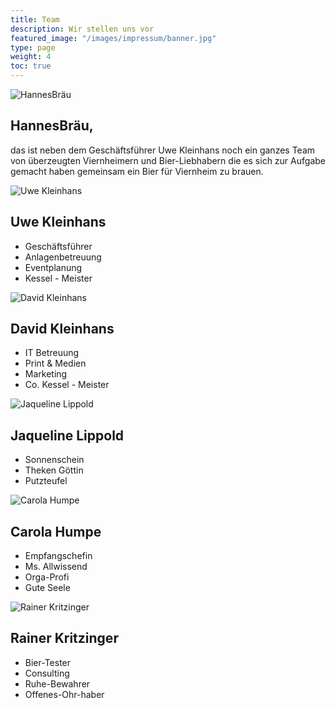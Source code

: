 ```yaml
---
title: Team
description: Wir stellen uns vor
featured_image: "/images/impressum/banner.jpg"
type: page
weight: 4
toc: true
---
```


<article>
    <a class="db pv4 ph3 ph0-l no-underline black dim">
      <div class="flex flex-column flex-row-ns">
        <div class="pr3-ns mb4 mb0-ns w-100 w-60-ns">
          <img src="/images/logo.png" class="db" alt="HannesBräu">
        </div>
        <div class="w-100 w-60-ns pl3-ns">
          <h1 class="f3 fw1 baskerville mt0 lh-title" style = "text-align: left">HannesBräu,</h1>
          <p class="f6 f5-l lh-copy" style = "text-align: left">
            das ist neben dem Geschäftsführer Uwe Kleinhans noch ein ganzes Team von überzeugten Viernheimern und Bier-Liebhabern die es sich zur Aufgabe gemacht haben gemeinsam ein Bier für Viernheim zu brauen.
          </p>
        </div>
      </div>
    </a>
  </article>

<article class="bt bb b--black-10">
    <a class="db pv4 ph3 ph0-l no-underline black dim">
      <div class="flex flex-column flex-row-ns">
        <div class="pr3-ns mb4 mb0-ns w-100 w-50-ns">
          <img src="/images/team/uwe.jpg" class="db" alt="Uwe Kleinhans">
        </div>
        <div class="w-100 w-60-ns pl3-ns">
          <h1 class="f3 fw1 baskerville mt0 lh-title" style = "text-align: left">Uwe Kleinhans</h1>
          <ul class="f6 f5-l lh-copy" style = "text-align: left">
            <li>Geschäftsführer</li>
            <li>Anlagenbetreuung</li>
            <li>Eventplanung</li>
            <li>Kessel - Meister</li>
          </ul>
        </div>
      </div>
    </a>
  </article>

<article class="bt bb b--black-10">
    <a class="db pv4 ph3 ph0-l no-underline black dim">
      <div class="flex flex-column flex-row-ns">
        <div class="pr3-ns mb4 mb0-ns w-100 w-50-ns">
          <img src="/images/team/david_2.jpg" class="db" alt="David Kleinhans">
        </div>
        <div class="w-100 w-60-ns pl3-ns">
          <h1 class="f3 fw1 baskerville mt0 lh-title" style = "text-align: left">David Kleinhans</h1>
          <ul class="f6 f5-l lh-copy" style = "text-align: left">
            <li>IT Betreuung</li>
            <li>Print & Medien</li>
            <li>Marketing</li>
            <li>Co. Kessel - Meister</li>
          </ul>
        </div>
      </div>
    </a>
  </article>

<article class="bt bb b--black-10">
    <a class="db pv4 ph3 ph0-l no-underline black dim">
      <div class="flex flex-column flex-row-ns">
        <div class="pr3-ns mb4 mb0-ns w-100 w-50-ns">
          <img src="/images/team/jaqueline.jpg" class="db" alt="Jaqueline Lippold">
        </div>
        <div class="w-100 w-60-ns pl3-ns">
          <h1 class="f3 fw1 baskerville mt0 lh-title" style = "text-align: left">Jaqueline Lippold</h1>
          <ul class="f6 f5-l lh-copy" style = "text-align: left">
            <li>Sonnenschein</li>
            <li>Theken Göttin</li>
            <li>Putzteufel</li>
          </ul>
        </div>
      </div>
    </a>
  </article>

<article class="bt bb b--black-10">
    <a class="db pv4 ph3 ph0-l no-underline black dim">
      <div class="flex flex-column flex-row-ns">
        <div class="pr3-ns mb4 mb0-ns w-100 w-50-ns">
          <img src="/images/team/carola_2.jpg" class="db" alt="Carola Humpe">
        </div>
        <div class="w-100 w-60-ns pl3-ns">
          <h1 class="f3 fw1 baskerville mt0 lh-title" style = "text-align: left">Carola Humpe</h1>
          <ul class="f6 f5-l lh-copy" style = "text-align: left">
            <li>Empfangschefin</li>
            <li>Ms. Allwissend </li>
            <li>Orga-Profi </li>
            <li>Gute Seele</li>
          </ul>
        </div>
      </div>
    </a>
  </article>

<article class="bt bb b--black-10">
    <a class="db pv4 ph3 ph0-l no-underline black dim">
      <div class="flex flex-column flex-row-ns">
        <div class="pr3-ns mb4 mb0-ns w-100 w-50-ns">
          <img src="/images/team/rainer.jpg" class="db" alt="Rainer Kritzinger">
        </div>
        <div class="w-100 w-60-ns pl3-ns">
          <h1 class="f3 fw1 baskerville mt0 lh-title" style = "text-align: left">Rainer Kritzinger</h1>
          <ul class="f6 f5-l lh-copy" style = "text-align: left">
            <li>Bier-Tester</li>
            <li>Consulting</li>
            <li>Ruhe-Bewahrer</li>
            <li>Offenes-Ohr-haber</li>
          </ul>
        </div>
      </div>
    </a>
  </article>

